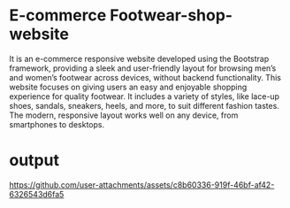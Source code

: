 # E-commerce Footwear-shop-website
It is an e-commerce responsive website developed using the Bootstrap framework, providing a sleek and user-friendly layout for browsing men’s and women’s footwear across devices, without backend functionality.
This website focuses on giving users an easy and enjoyable shopping experience for quality footwear.
It includes a variety of styles, like lace-up shoes, sandals, sneakers, heels, and more, to suit different fashion tastes. 
The modern, responsive layout works well on any device, from smartphones to desktops.

# output


https://github.com/user-attachments/assets/c8b60336-919f-46bf-af42-6326543d6fa5

